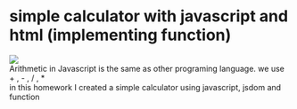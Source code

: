 # simple calculator with javascript and html (implementing function)

![](https://media.tenor.com/XpwpQKRg-JYAAAAd/minase-nagisa-minase.gif)<br>
Arithmetic in Javascript is the same as other programing language. we use + , - , / , *
 <br>in this homework I created a simple calculator using javascript, jsdom and function
